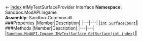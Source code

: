 ← [Index](index.md)
#IMyTextSurfaceProvider Interface
**Namespace:** Sandbox.ModAPI.Ingame  
**Assembly:** Sandbox.Common.dll  
###Properties
|Member|Description|
|---|---|
|[`int SurfaceCount`](Sandbox.ModAPI.Ingame.SurfaceCount.md)||
###Methods
|Member|Description|
|---|---|
|[`Sandbox.ModAPI.Ingame.IMyTextSurface GetSurface(int index)`](Sandbox.ModAPI.Ingame.GetSurface.md)||
